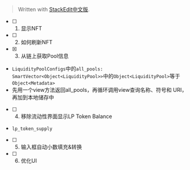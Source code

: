 


> Written with [StackEdit中文版](https://stackedit.cn/).

- [ ] 1. 显示NFT
- [ ] 2. 如何刷新NFT
- [x] 3. 从链上获取Pool信息
- `LiquidityPoolConfigs`中的`all_pools: SmartVector<Object<LiquidityPool>>`中的`Object<LiquidityPool>`等于`Object<Metadata>`
- 先用一个view方法返回all_pools，再循环调用view查询名称、符号和 URI，再加到本地储存中

- [ ] 4. 移除流动性界面显示LP Token Balance
- `lp_token_supply`
- [ ] 5. 输入框自动小数填充&转换
- [ ] 6. 优化UI

<!--stackedit_data:
eyJoaXN0b3J5IjpbLTYxMDMxMjgyXX0=
-->